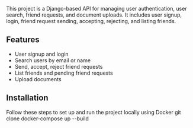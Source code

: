 This project is a Django-based API for managing user authentication, user search, friend requests, and document uploads. It includes user signup, login, friend request sending, accepting, rejecting, and listing friends.

## Features

- User signup and login
- Search users by email or name
- Send, accept, reject friend requests
- List friends and pending friend requests
- Upload documents

## Installation

Follow these steps to set up and run the project locally using Docker
git clone 
docker-compose up --build
